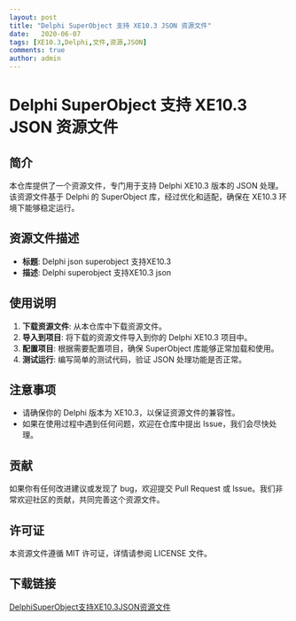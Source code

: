 ```yaml
---
layout: post
title: "Delphi SuperObject 支持 XE10.3 JSON 资源文件"
date:   2020-06-07
tags: [XE10.3,Delphi,文件,资源,JSON]
comments: true
author: admin
---
```

# Delphi SuperObject 支持 XE10.3 JSON 资源文件

## 简介

本仓库提供了一个资源文件，专门用于支持 Delphi XE10.3 版本的 JSON 处理。该资源文件基于 Delphi 的 SuperObject 库，经过优化和适配，确保在 XE10.3 环境下能够稳定运行。

## 资源文件描述

- **标题**: Delphi json superobject 支持XE10.3
- **描述**: Delphi superobject 支持XE10.3 json

## 使用说明

1. **下载资源文件**: 从本仓库中下载资源文件。
2. **导入到项目**: 将下载的资源文件导入到你的 Delphi XE10.3 项目中。
3. **配置项目**: 根据需要配置项目，确保 SuperObject 库能够正常加载和使用。
4. **测试运行**: 编写简单的测试代码，验证 JSON 处理功能是否正常。

## 注意事项

- 请确保你的 Delphi 版本为 XE10.3，以保证资源文件的兼容性。
- 如果在使用过程中遇到任何问题，欢迎在仓库中提出 Issue，我们会尽快处理。

## 贡献

如果你有任何改进建议或发现了 bug，欢迎提交 Pull Request 或 Issue。我们非常欢迎社区的贡献，共同完善这个资源文件。

## 许可证

本资源文件遵循 MIT 许可证，详情请参阅 LICENSE 文件。

## 下载链接

[DelphiSuperObject支持XE10.3JSON资源文件](https://pan.quark.cn/s/5d714d0dedc7)